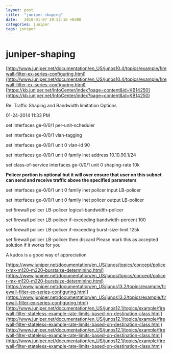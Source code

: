 ```yaml
---
layout: post
title:  "juniper-shaping"
date:   2010-01-07 19:22:16 +0300
categories: juniper
tags: juniper
---
```


# juniper-shaping
[http://www.juniper.net/documentation/en_US/junos10.4/topics/example/firewall-filter-ex-series-configuring.html](http://www.juniper.net/documentation/en_US/junos10.4/topics/example/firewall-filter-ex-series-configuring.html)
[https://kb.juniper.net/InfoCenter/index?page=content&id=KB14250](https://kb.juniper.net/InfoCenter/index?page=content&id=KB14250)



Re: Traffic Shaping and Bandwidth limitation
Options

‎01-24-2014 11:33 PM

set interfaces ge-0/0/1 per-unit-scheduler

set interfaces ge-0/0/1 vlan-tagging

set interfaces ge-0/0/1 unit 0 vlan-id 90

set interfaces ge-0/0/1 unit 0 family inet address 10.10.90.1/24

set class-of-service interfaces ge-0/0/1 unit 0 shaping-rate 10k

 

 ****Policer portion is optional but it will over ensure that user on this subnet can send and receive traffic above the specified parameters****

set interfaces ge-0/0/1 unit 0 family inet policer input LB-policer

set interfaces ge-0/0/1 unit 0 family inet policer output LB-policer

set firewall policer LB-policer logical-bandwidth-policer

set firewall policer LB-policer if-exceeding bandwidth-percent  100

set firewall policer LB-policer if-exceeding burst-size-limit 125k

set firewall policer LB-policer then discard
Please mark this as accepted solution if it works for you

A kudos is a good way of appreciation


[https://www.juniper.net/documentation/en_US/junos/topics/concept/policer-mx-m120-m320-burstsize-determining.html](https://www.juniper.net/documentation/en_US/junos/topics/concept/policer-mx-m120-m320-burstsize-determining.html)
[https://www.juniper.net/documentation/en_US/junos13.2/topics/example/firewall-filter-ex-series-configuring.html](https://www.juniper.net/documentation/en_US/junos13.2/topics/example/firewall-filter-ex-series-configuring.html)
[http://www.juniper.net/documentation/en_US/junos12.1/topics/example/firewall-filter-stateless-example-rate-limits-based-on-destination-class.html](http://www.juniper.net/documentation/en_US/junos12.1/topics/example/firewall-filter-stateless-example-rate-limits-based-on-destination-class.html)
[http://www.juniper.net/documentation/en_US/junos12.1/topics/example/firewall-filter-stateless-example-rate-limits-based-on-destination-class.html](http://www.juniper.net/documentation/en_US/junos12.1/topics/example/firewall-filter-stateless-example-rate-limits-based-on-destination-class.html)
